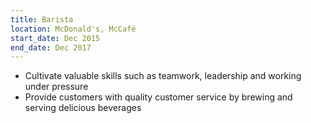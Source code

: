 ```yaml
---
title: Barista
location: McDonald's, McCafé
start_date: Dec 2015 
end_date: Dec 2017
---
```


 * Cultivate valuable skills such as teamwork, leadership and working under pressure
 * Provide customers with quality customer service by brewing and serving delicious beverages
